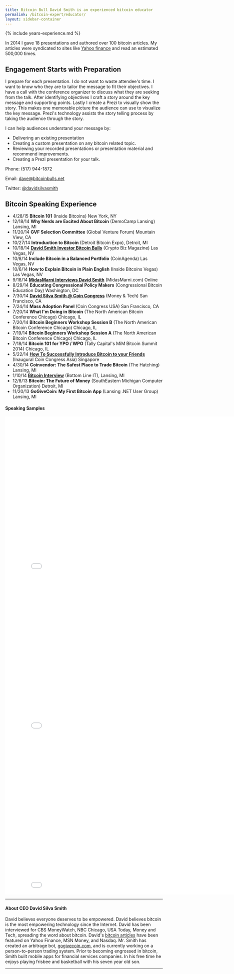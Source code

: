 ```yaml
---
title: Bitcoin Bull David Smith is an experienced bitcoin educator
permalink: /bitcoin-expert/educator/
layout: sidebar-container
---
```


{% include years-experience.md %}

In 2014 I gave 18 presentations and authored over 100 bitcoin articles. My articles were syndicated to sites like [Yahoo finance](https://www.google.com/search?safe=off&q=site%3Afinance.yahoo.com%20%22david%20smith%22%20bitcoin&rct=j) and read an estimated 500,000 times.

## Engagement Starts with Preparation

I prepare for each presentation. I do not want to waste attendee's time. I want to know who they are to tailor the message to fit their objectives. I have a call with the conference organizer to discuss what they are seeking from the talk. After identifying objectives I craft a story around the key message and supporting points. Lastly I create a Prezi to visually show the story. This makes one memorable picture the audience can use to visualize the key message. Prezi's technology assists the story telling process by taking the audience through the story.

I can help audiences understand your message by:

 * Delivering an existing presentation
 * Creating a custom presentation on any bitcoin related topic.
 * Reviewing your recorded presentations or presentation material and recommend improvements.
 * Creating a Prezi presentation for your talk.

Phone: (517) 944-1872

Email: <dave@bitcoinbulls.net>

Twitter: [@davidsilvasmith](http://www.twitter.com/davidsilvasmith)

## Bitcoin Speaking Experience


* 4/28/15 **Bitcoin 101** (Inside Bitcoins) New York, NY
* 12/18/14 **Why Nerds are Excited About Bitcoin** (DemoCamp Lansing) Lansing, MI
* 11/20/14 **GVF Selection Committee** (Global Venture Forum) Mountain View, CA
* 10/27/14 **Introduction to Bitcoin** (Detroit Bitcoin Expo), Detroit, MI
* 10/18/14 **[David Smith Investor Bitcoin Bulls](http://cryptobizmagazine.com/david-smith-investor-bitcoin-bulls/)** (Crypto Biz Magazine) Las Vegas, NV
* 10/8/14 **Include Bitcoin in a Balanced Portfolio** (CoinAgenda) Las Vegas, NV 
* 10/6/14 **How to Explain Bitcoin in Plain English** (Inside Bitcoins Vegas) Las Vegas, NV 
* 9/18/14 **[MidasMarni Interviews David Smith](http://midasmarni.com/event/midasmarni-interviews-david-smith-bitcoinbulls/)** (MidasMarni.com) Online
* 8/29/14 **Educating Congressional Policy Makers** (Congressional Bitcoin Education Day) Washington, DC
* 7/30/14 **[David Silva Smith @ Coin Congress](http://moneyandtech.com/david-silva-smith-of-so-whats-bitcoin-coin-congress/)** (Money & Tech) San Francisco, CA
* 7/24/14 **Mass Adoption Panel** (Coin Congress USA) San Francisco, CA
* 7/20/14 **What I'm Doing in Bitcoin** (The North American Bitcoin Conference Chicago) Chicago, IL
* 7/20/14 **Bitcoin Beginners Workshop Session B** (The North American Bitcoin Conference Chicago) Chicago, IL
* 7/19/14 **Bitcoin Beginners Workshop Session A** (The North American Bitcoin Conference Chicago) Chicago, IL
* 7/18/14 **Bitcoin 101 for YPO / WPO** (Tally Capital's MiM Bitcoin Summit 2014) Chicago, IL
* 5/22/14 **[How To Successfully Introduce Bitcoin to your Friends](https://www.youtube.com/watch?v=e-PXjJLF-bo)** (Inaugural Coin Congress Asia) Singapore
* 4/30/14 **Coinvendor: The Safest Place to Trade Bitcoin** (The Hatching) Lansing, MI
* 1/10/14 **[Bitcoin Interview](http://www.michiganbusinessnetwork.com/radio/2014/01/28/Bottom_Line_IT_S3_David_Smith)** (Bottom Line IT), Lansing, MI
* 12/8/13 **Bitcoin: The Future of Money** (SouthEastern Michigan Computer Organization) Detroit, MI
* 11/20/13 **GoGiveCoin: My First Bitcoin App** (Lansing .NET User Group) Lansing, MI

#### Speaking Samples
<iframe width="854" height="510" src="//www.youtube.com/embed/e-PXjJLF-bo" frameborder="0" allowfullscreen></iframe>
<iframe width="854" height="510" src="//www.youtube.com/embed/EFraiyAD9oY" frameborder="0" allowfullscreen></iframe>
<iframe width="854" height="510" src="//www.youtube.com/embed/vBED1r6LWWg" frameborder="0" allowfullscreen></iframe>

---

#### About CEO David Silva Smith
David believes everyone deserves to be empowered. David believes bitcoin is the most empowering technology since the Internet. David has been interviewed for CBS MoneyWatch, NBC Chicago, USA Today, Money and Tech, spreading the word about bitcoin. David's [bitcoin articles](http://www.benzinga.com/author/david-smith) have been featured on Yahoo Finance, MSN Money, and Nasdaq. Mr. Smith has created an arbitrage bot, [gogivecoin.com](http://www.gogivecoin.com), and is currently working on a person-to-person trading system. Prior to becoming engrossed in bitcoin, Smith built mobile apps for financial services companies. In his free time he enjoys playing frisbee and basketball with his seven year old son.

---